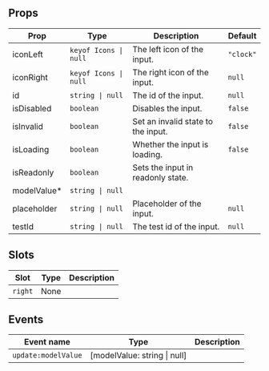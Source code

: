 <!-- This file is automatically generated, do not edit manually. -->

<script setup>
import AppTimeInputPlayground from './AppTimeInputPlayground.vue'
</script>

<AppTimeInputPlayground />

## Props

| Prop | Type | Description | Default |
| ---- | ---- | ----------- | ------- |
| iconLeft | `keyof Icons \| null` | The left icon of the input. | `"clock"` |
| iconRight | `keyof Icons \| null` | The right icon of the input. | `null` |
| id | `string \| null` | The id of the input. | `null` |
| isDisabled | `boolean` | Disables the input. | `false` |
| isInvalid | `boolean` | Set an invalid state to the input. | `false` |
| isLoading | `boolean` | Whether the input is loading. | `false` |
| isReadonly | `boolean` | Sets the input in readonly state. |  |
| modelValue* | `string \| null` |  |  |
| placeholder | `string \| null` | Placeholder of the input. | `null` |
| testId | `string \| null` | The test id of the input. | `null` |


## Slots

| Slot | Type | Description |
| --------- | ---- | ----------- |
| `right` | None |  |


## Events

| Event name | Type | Description |
| ---------- | ---- | ----------- |
| `update:modelValue` | [modelValue: string \| null] |  |

